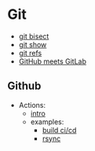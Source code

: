 # Git

- [git bisect](https://theweeklychallenge.org/blog/git-bisect/)
- [git show](https://theweeklychallenge.org/blog/git-show/)
- [git refs](https://theweeklychallenge.org/blog/git-refs/)
- [GitHub meets GitLab](https://theweeklychallenge.org/blog/github-meets-gitlab/)

## Github

- Actions:
  - [intro](https://theweeklychallenge.org/blog/github-actions/)
  - examples:
    - [build ci/cd](https://zellwk.com/blog/understanding-github-actions/)
    - [rsync](https://zellwk.com/blog/rsync-with-github-actions-when-using-a-custom-port/)
